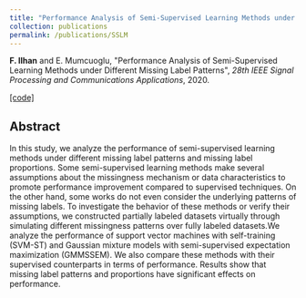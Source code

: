 ```yaml
---
title: "Performance Analysis of Semi-Supervised Learning Methods under Different Missing Label Patterns"
collection: publications
permalink: /publications/SSLM
---
```

<b>F. Ilhan</b> and E. Mumcuoglu, "Performance Analysis of Semi-Supervised Learning Methods under Different Missing Label Patterns", <i>28th IEEE Signal Processing and Communications Applications</i>, 2020.

[[code]](https://github.com/fatih-ilhan/ssl-exploration)


## Abstract
In this study, we analyze the performance of
semi-supervised learning methods under different missing label
patterns and missing label proportions. Some semi-supervised
learning methods make several assumptions about the missingness
mechanism or data characteristics to promote performance
improvement compared to supervised techniques. On the other
hand, some works do not even consider the underlying patterns
of missing labels. To investigate the behavior of these methods or
verify their assumptions, we constructed partially labeled datasets
virtually through simulating different missingness patterns over
fully labeled datasets.We analyze the performance of support vector
machines with self-training (SVM-ST) and Gaussian mixture
models with semi-supervised expectation maximization (GMMSSEM).
We also compare these methods with their supervised
counterparts in terms of performance. Results show that missing
label patterns and proportions have significant effects on
performance.